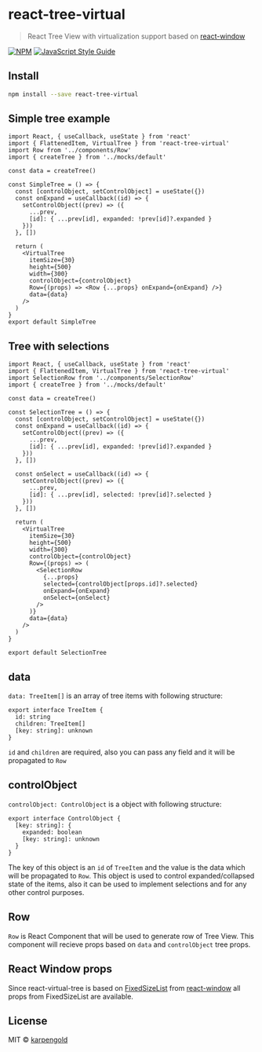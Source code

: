 # react-tree-virtual

> React Tree View with virtualization support based on [react-window](https://github.com/bvaughn/react-window 'react-window')

[![NPM](https://img.shields.io/npm/v/react-tree-virtual.svg)](https://www.npmjs.com/package/react-tree-virtual) [![JavaScript Style Guide](https://img.shields.io/badge/code_style-standard-brightgreen.svg)](https://standardjs.com)

## Install

```bash
npm install --save react-tree-virtual
```

## Simple tree example

```tsx
import React, { useCallback, useState } from 'react'
import { FlattenedItem, VirtualTree } from 'react-tree-virtual'
import Row from '../components/Row'
import { createTree } from '../mocks/default'

const data = createTree()

const SimpleTree = () => {
  const [controlObject, setControlObject] = useState({})
  const onExpand = useCallback((id) => {
    setControlObject((prev) => ({
      ...prev,
      [id]: { ...prev[id], expanded: !prev[id]?.expanded }
    }))
  }, [])

  return (
    <VirtualTree
      itemSize={30}
      height={500}
      width={300}
      controlObject={controlObject}
      Row={(props) => <Row {...props} onExpand={onExpand} />}
      data={data}
    />
  )
}
export default SimpleTree
```

## Tree with selections

```tsx
import React, { useCallback, useState } from 'react'
import { FlattenedItem, VirtualTree } from 'react-tree-virtual'
import SelectionRow from '../components/SelectionRow'
import { createTree } from '../mocks/default'

const data = createTree()

const SelectionTree = () => {
  const [controlObject, setControlObject] = useState({})
  const onExpand = useCallback((id) => {
    setControlObject((prev) => ({
      ...prev,
      [id]: { ...prev[id], expanded: !prev[id]?.expanded }
    }))
  }, [])

  const onSelect = useCallback((id) => {
    setControlObject((prev) => ({
      ...prev,
      [id]: { ...prev[id], selected: !prev[id]?.selected }
    }))
  }, [])

  return (
    <VirtualTree
      itemSize={30}
      height={500}
      width={300}
      controlObject={controlObject}
      Row={(props) => (
        <SelectionRow
          {...props}
          selected={controlObject[props.id]?.selected}
          onExpand={onExpand}
          onSelect={onSelect}
        />
      )}
      data={data}
    />
  )
}

export default SelectionTree
```

## data

`data: TreeItem[]` is an array of tree items with following structure:

```tsx
export interface TreeItem {
  id: string
  children: TreeItem[]
  [key: string]: unknown
}
```

`id` and `children` are required, also you can pass any field and it will be propagated to `Row`

## controlObject

`controlObject: ControlObject` is a object with following structure:

```tsx
export interface ControlObject {
  [key: string]: {
    expanded: boolean
    [key: string]: unknown
  }
}
```

The key of this object is an `id` of `TreeItem` and the value is the data which will be propagated to `Row`. This object is used to control expanded/collapsed state of the items, also it can be used to implement selections and for any other control purposes.

## Row

`Row` is React Component that will be used to generate row of Tree View. This component will recieve props based on `data` and `controlObject` tree props.

## React Window props

Since react-virtual-tree is based on [FixedSizeList](https://react-window.vercel.app/#/examples/list/fixed-size 'FixedSizeList') from [react-window](https://github.com/bvaughn/react-window 'react-window') all props from FixedSizeList are available.

## License

MIT © [karpengold](https://github.com/karpengold)
